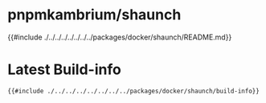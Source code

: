 # pnpmkambrium/shaunch

<!-- toc -->

{{#include ./../../../../../../../packages/docker/shaunch/README.md}}

# Latest Build-info

```
{{#include ./../../../../../../../packages/docker/shaunch/build-info}}
```
